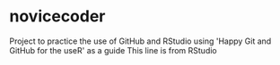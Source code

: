 # novicecoder
Project to practice the use of GitHub and RStudio using 'Happy Git and GitHub for the useR' as a guide
This line is from RStudio
